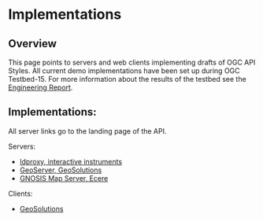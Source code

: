 # Implementations

## Overview

This page points to servers and web clients implementing drafts of OGC API Styles. All current demo implementations have been set up during OGC Testbed-15. For more information about the results of the testbed see the [Engineering Report](http://docs.opengeospatial.org/per/19-018.html).

## Implementations:

All server links go to the landing page of the API.

Servers:

* [ldproxy, interactive instruments](https://services.interactive-instruments.de/t15/daraa)
* [GeoServer, GeoSolutions](https://ows.geo-solutions.it/geoserver/ogc/styles)
* [GNOSIS Map Server, Ecere](http://maps.ecere.com/geoapi/collections/vtp/Daraa2)

Clients:

* [GeoSolutions](https://testbed15.s3-eu-west-1.amazonaws.com/client/index.html)
